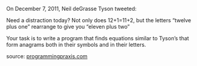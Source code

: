 

On December 7, 2011, Neil deGrasse Tyson tweeted:

Need a distraction today? Not only does 12+1=11+2, but the letters “twelve plus one” rearrange to give you “eleven plus two”

Your task is to write a program that finds equations similar to Tyson’s that form anagrams both in their symbols and in their letters.

source: [programmingpraxis.com](http://programmingpraxis.com/2012/01/10/thirteen-anagram/)

